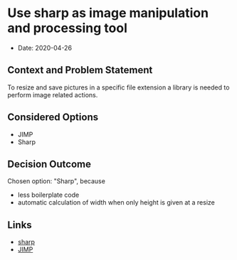 # Use sharp as image manipulation and processing tool

* Date: 2020-04-26

## Context and Problem Statement

To resize and save pictures in a specific file extension a library is needed to perform image related actions. 

## Considered Options

* JIMP
* Sharp

## Decision Outcome

Chosen option: "Sharp", because 
* less boilerplate code
* automatic calculation of width when only height is given at a resize

## Links

* [sharp](https://www.npmjs.com/package/sharp)
* [JIMP](https://www.npmjs.com/package/jimp)